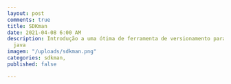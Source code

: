 ```yaml
---
layout: post
comments: true
title: SDKman
date: 2021-04-08 6:00 AM
description: Introdução a uma ótima de ferramenta de versionamento para aplicações
  java
imagem: "/uploads/sdkman.png"
categories: sdkman,
published: false

---
```

